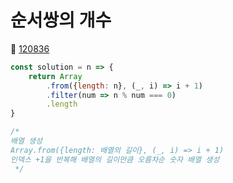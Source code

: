 # 순서쌍의 개수
🔗 <a href="https://school.programmers.co.kr/learn/courses/30/lessons/120836">120836</a>

```javascript
const solution = n => {
    return Array
        .from({length: n}, (_, i) => i + 1)
        .filter(num => n % num === 0)
        .length
}

/*
배열 생성
Array.from({length: 배열의 길이}, (_, i) => i + 1)
인덱스 +1을 반복해 배열의 길이만큼 오름차순 숫자 배열 생성
 */
```
